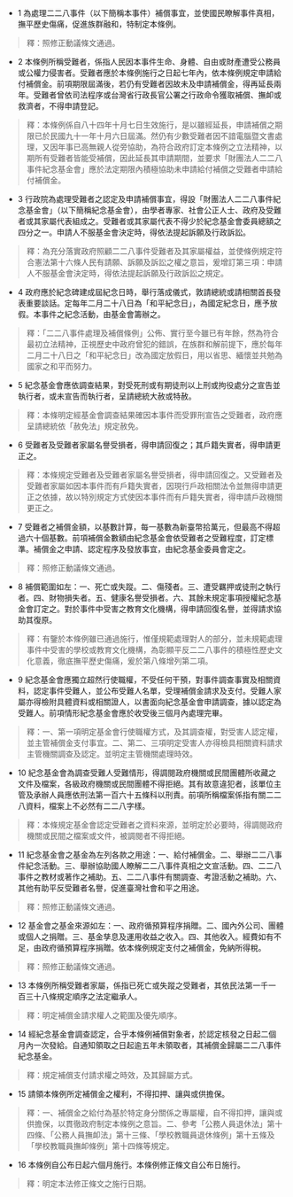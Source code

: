 * 1 為處理二二八事件（以下簡稱本事件）補償事宜，並使國民瞭解事件真相，撫平歷史傷痛，促進族群融和，特制定本條例。

> 釋：照修正動議條文通過。

* 2 本條例所稱受難者，係指人民因本事件生命、身體、自由或財產遭受公務員或公權力侵害者。受難者應於本條例施行之日起七年內，依本條例規定申請給付補償金。前項期限屆滿後，若仍有受難者因故未及申請補償金，得再延長兩年。受難者曾依司法程序或台灣省行政長官公署之行政命令獲取補償、撫卹或救濟者，不得申請登記。

> 釋：本條例係自八十四年十月七日生效施行，是以雖經延長，申請補償之期限已於民國九十一年十月六日屆滿。然仍有少數受難者因不諳電腦暨文書處理，又因年事已高無親人從旁協助，為符合政府訂定本條例之立法精神，以期所有受難者皆能受補償，因此延長其申請期間，並要求「財團法人二二八事件紀念基金會」應於法定期限內積極協助未申請給付補償之受難者申請給付補償金。

* 3 行政院為處理受難者之認定及申請補償事宜，得設「財團法人二二八事件紀念基金會」（以下簡稱紀念基金會），由學者專家、社會公正人士、政府及受難者或其家屬代表組成之。受難者或其家屬代表不得少於紀念基金會委員總額之四分之一。申請人不服基金會決定時，得依法提起訴願及行政訴訟。

> 釋：為充分落實政府照顧二二八事件受難者及其家屬權益，並使條例規定符合憲法第十六條人民有請願、訴願及訴訟之權之意旨，爰增訂第三項：申請人不服基金會決定時，得依法提起訴願及行政訴訟之規定。

* 4 政府應於紀念碑建成屆紀念日時，舉行落成儀式，敦請總統或請相關首長發表重要談話。定每年二月二十八日為「和平紀念日」，為國定紀念日，應予放假。本事件之紀念活動，由基金會籌辦之。

> 釋：「二二八事件處理及補償條例」公佈、實行至今雖已有年餘，然為符合最初立法精神，正視歷史中政府曾犯的錯誤，在族群和解前提下，應於每年二月二十八日之「和平紀念日」改為國定放假日，用以省思、緬懷並共勉為國家之和平而努力。

* 5 紀念基金會應依調查結果，對受死刑或有期徒刑以上刑或拘役處分之宣告並執行者，或未宣告而執行者，呈請總統大赦或特赦。

> 釋：本條明定經基金會調查結果確因本事件而受罪刑宣告之受難者，政府應呈請總統依「赦免法」規定赦免。

* 6 受難者及受難者家屬名譽受損者，得申請回復之；其戶籍失實者，得申請更正之。

> 釋：本條規定受難者及受難者家屬名譽受損者，得申請回復之。又受難者及受難者家屬如因本事件而有戶籍失實者，因現行戶政相關法令並無得申請更正之依據，故以特別規定方式使因本事件而有戶籍失實者，得申請戶政機關更正之。

* 7 受難者之補償金額，以基數計算，每一基數為新臺幣拾萬元，但最高不得超過六十個基數。前項補償金數額由紀念基金會依受難者之受難程度，訂定標準。補償金之申請、認定程序及發放事宜，由紀念基金委員會定之。

> 釋：照修正動議條文通過。

* 8 補償範圍如左：一、死亡或失蹤。二、傷殘者。三、遭受羈押或徒刑之執行者。四、財物損失者。五、健康名譽受損者。六、其餘未規定事項授權紀念基金會訂定之。對於事件中受害之教育文化機構，得申請回復名譽，並得請求協助其復原。

> 釋：有鑒於本條例雖已通過施行，惟僅規範處理對人的部分，並未規範處理事件中受害的學校或教育文化機構，為彰顯平反二二八事件的積極性歷史文化意義，徹底撫平歷史傷痛，爰於第八條增列第二項。

* 9 紀念基金會應獨立超然行使職權，不受任何干預，對事件調查事實及相關資料，認定事件受難人，並公布受難人名單，受理補償金請求及支付。受難人家屬亦得檢附具體資料或相關證人，以書面向紀念基金會申請調查，據以認定為受難人。前項情形紀念基金會應於收受後三個月內處理完畢。

> 釋：一、第一項明定基金會行使職權方式，及其調查權，對受害人認定權，並主管補償金支付事宜。二、第二、三項明定受害人亦得檢具相關資料請求主管機關調查及認定。並明定主管機關處理時效。

* 10 紀念基金會為調查受難人受難情形，得調閱政府機關或民間團體所收藏之文件及檔案，各級政府機關或民間團體不得拒絕。其有故意違犯者，該單位主管及承辦人員應依刑法第一百六十五條科以刑責。前項所稱檔案係指有關二二八資料，檔案上不必然有二二八字樣。

> 釋：本條規定基金會認定受難者之資料來源，並明定於必要時，得調閱政府機關或民間之檔案或文件，被調閱者不得拒絕。

* 11 紀念基金會之基金為左列各款之用途：一、給付補償金。二、舉辦二二八事件紀念活動。三、舉辦協助國人瞭解二二八事件真相之文宣活動。四、二二八事件之教材或著作之補助。五、二二八事件有關調查、考證活動之補助。六、其他有助平反受難者名譽，促進臺灣社會和平之用途。

> 釋：照修正動議條文通過。

* 12 基金會之基金來源如左：一、政府循預算程序捐贈。二、國內外公司、團體或個人之捐贈。三、基金孳息及運用收益之收入。四、其他收入。經費如有不足，由政府循預算程序捐贈。依本條例規定支付之補償金，免納所得稅。

> 釋：照修正動議條文通過。

* 13 本條例所稱受難者家屬，係指已死亡或失蹤之受難者，其依民法第一千一百三十八條規定順序之法定繼承人。

> 釋：明定補償金請求權人之範圍及優先順序。

* 14 經紀念基金會調查認定，合乎本條例補償對象者，於認定核發之日起二個月內一次發給。自通知領取之日起逾五年未領取者，其補償金歸屬二二八事件紀念基金。

> 釋：規定補償支付請求權之時效，及其歸屬方式。

* 15 請領本條例所定補償金之權利，不得扣押、讓與或供擔保。

> 釋：一、補償金之給付為基於特定身分關係之專屬權，自不得扣押，讓與或供擔保，以貫徹政府制定本條例之意旨。二、參考「公務人員退休法」第十四條、「公務人員撫卹法」第十三條、「學校教職員退休條例」第十五條及「學校教職員撫卹條例」第十四條等規定。

* 16 本條例自公布日起六個月施行。本條例修正條文自公布日施行。

> 釋：明定本法修正條文之施行日期。

